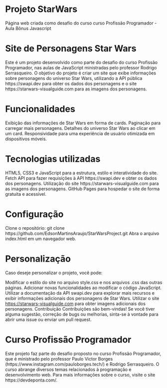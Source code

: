 <h1>Projeto StarWars</h1>
  
Página web criada como desafio do curso curso Profissão Programador - Aula Bônus Javascript

<h1>Site de Personagens Star Wars</h1>
  Este é um projeto desenvolvido como parte do desafio do curso Profissão Programador, nas aulas de JavaScript ministradas pelo professor Rodrigo Serrasqueiro. O objetivo do projeto é criar um site que exibe informações sobre personagens do universo Star Wars, utilizando a API pública https://swapi.dev para obter os dados dos personagens e o site https://starwars-visualguide.com para as imagens dos personagens.

<h1>Funcionalidades</h1>
Exibição das informações de Star Wars em forma de cards.
Paginação para carregar mais personagens.
Detalhes do universo Star Wars ao clicar em um card.
Responsividade para uma experiência de usuário otimizada em dispositivos móveis.
<h1>Tecnologias utilizadas</h1>
HTML5, CSS3 e JavaScript para a estrutura, estilo e interatividade do site.
Fetch API para fazer requisições à API https://swapi.dev e obter os dados dos personagens.
Utilização do site https://starwars-visualguide.com para as imagens dos personagens.
GitHub Pages para hospedar o site de forma gratuita e acessível.
<h1>Configuração</h1>
Clone o repositório: git clone https://github.com/EdsonMartinsAraujo/StarWarsProject.git
Abra o arquivo index.html em um navegador web.
<h1>Personalização</h1>
Caso deseje personalizar o projeto, você pode:

Modificar o estilo do site no arquivo style.css e nos arquivos .css das outras páginas.
Adicionar novas funcionalidades ao modificar o código JavaScript.
Utilizar a documentação da API swapi.dev para explorar mais recursos e exibir informações adicionais dos personagens de Star Wars.
Utilizar o site https://starwars-visualguide.com para obter imagens adicionais dos personagens.
Contribuição
Contribuições são bem-vindas! Se você tiver alguma sugestão, correção de bugs ou melhorias, sinta-se à vontade para abrir uma issue ou enviar um pull request.

<h1>Curso Profissão Programador</h1>
Este projeto faz parte do desafio proposto no curso Profissão Programador, que é ministrado pelo professor Paulo Victor Borges (https://www.instagram.com/pauloborges.tech/) e Rodrigo Serrasqueiro. O curso abrange diversos temas relacionados à programação e desenvolvimento web. Para mais informações sobre o curso, visite o site https://devdeponta.com/.

